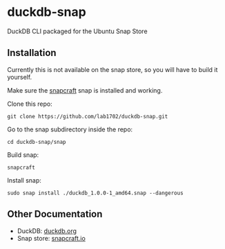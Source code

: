 # duckdb-snap
DuckDB CLI packaged for the Ubuntu Snap Store

## Installation

Currently this is not available on the snap store, so you will have to build it yourself.

Make sure the [snapcraft](https://snapcraft.io/snapcraft) snap is installed and working.

Clone this repo:

    git clone https://github.com/lab1702/duckdb-snap.git

Go to the snap subdirectory inside the repo:

    cd duckdb-snap/snap

Build snap:

    snapcraft

Install snap:

    sudo snap install ./duckdb_1.0.0-1_amd64.snap --dangerous

## Other Documentation

* DuckDB: [duckdb.org](https://duckdb.org)
* Snap store: [snapcraft.io](https://snapcraft.io)
